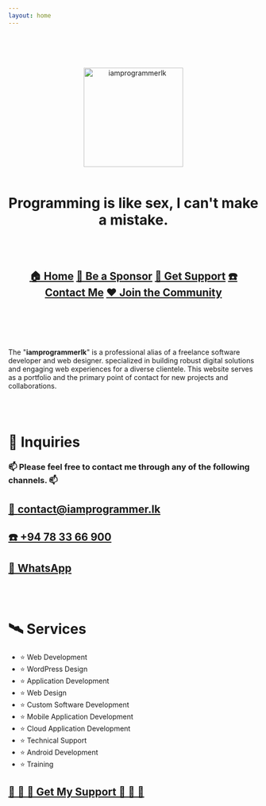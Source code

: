 ```yaml
---
layout: home
---
```


<br>
<br>
<br>
<br>

<div align="center" style="text-align: center;">
  <a href="https://iamprogrammer.lk">
    <img src="https://avatars.githubusercontent.com/u/17584831?v=4" alt="iamprogrammerlk" width="200">
  </a>
  <br><br>
  <h1>Programming is like sex, I can't make a mistake.</h1>
  <br><br>
    <h2>
    <a href="https://iamprogrammer.lk">🏠 Home</a> 
    <a href="https://iamprogrammer.lk/sponsor">🫅 Be a Sponsor</a> 
    <a href="https://iamprogrammer.lk/support">🛟 Get Support</a> 
    <a href="https://iamprogrammer.lk/contact">☎️ Contact Me</a> 
    <a href="https://reddit.com/r/iamprogrammerlk">♥️ Join the Community</a> 
  </h2>
</div>

<br>
<br>
<br>
<br>

The "**iamprogrammerlk**" is a professional alias of a freelance software developer and web designer. specialized in
building robust digital solutions and engaging web experiences for a diverse clientele. This website serves as a
portfolio and the primary point of contact for new projects and collaborations.

<br>
<br>

# 🚀 Inquiries

### 📫 Please feel free to contact me through any of the following channels. 📫

## [📨 contact@iamprogrammer.lk][email]

## [☎️ +94 78 33 66 900][phone]

## [💬 WhatsApp][whatsapp]

<br>
<br>

# 🛰️ Services

- ⭐ Web Development
- ⭐ WordPress Design
- ⭐ Application Development
- ⭐ Web Design
- ⭐ Custom Software Development
- ⭐ Mobile Application Development
- ⭐ Cloud Application Development
- ⭐ Technical Support
- ⭐ Android Development
- ⭐ Training

## [🛟 🛟 🛟 Get My Support 🛟 🛟 🛟][support]

<br>
<br>
<br>
<br>

[support]: https://iamprogrammer.lk/support
[email]: mailto:contact@iamprogrammer.lk
[phone]: tel:+94783366900
[whatsapp]: https://wa.me/+94783366900

